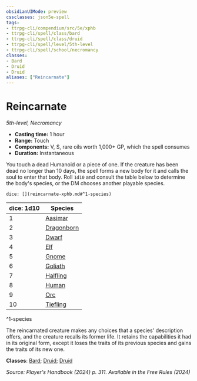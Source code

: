 ```yaml
---
obsidianUIMode: preview
cssclasses: json5e-spell
tags:
- ttrpg-cli/compendium/src/5e/xphb
- ttrpg-cli/spell/class/bard
- ttrpg-cli/spell/class/druid
- ttrpg-cli/spell/level/5th-level
- ttrpg-cli/spell/school/necromancy
classes:
- Bard
- Druid
- Druid
aliases: ["Reincarnate"]
---
```

# Reincarnate
*5th-level, Necromancy*  


- **Casting time:** 1 hour
- **Range:** Touch
- **Components:** V, S, rare oils worth 1,000+ GP, which the spell consumes
- **Duration:** Instantaneous

You touch a dead Humanoid or a piece of one. If the creature has been dead no longer than 10 days, the spell forms a new body for it and calls the soul to enter that body. Roll `1d10` and consult the table below to determine the body's species, or the DM chooses another playable species.

`dice: [](reincarnate-xphb.md#^1-species)`

| dice: 1d10 | Species |
|------------|---------|
| 1 | [Aasimar](Mechanics/races/aasimar-xphb.md) |
| 2 | [Dragonborn](Mechanics/races/dragonborn-xphb.md) |
| 3 | [Dwarf](Mechanics/races/dwarf-xphb.md) |
| 4 | [Elf](Mechanics/races/elf-xphb.md) |
| 5 | [Gnome](Mechanics/races/gnome-xphb.md) |
| 6 | [Goliath](Mechanics/races/goliath-xphb.md) |
| 7 | [Halfling](Mechanics/races/halfling-xphb.md) |
| 8 | [Human](Mechanics/races/human-xphb.md) |
| 9 | [Orc](Mechanics/races/orc-xphb.md) |
| 10 | [Tiefling](Mechanics/races/tiefling-xphb.md) |
^1-species

The reincarnated creature makes any choices that a species' description offers, and the creature recalls its former life. It retains the capabilities it had in its original form, except it loses the traits of its previous species and gains the traits of its new one.

**Classes**: [Bard](list-spells-classes-bard); [Druid](list-spells-classes-druid); [Druid](list-spells-classes-druid)

*Source: Player's Handbook (2024) p. 311. Available in the Free Rules (2024)*